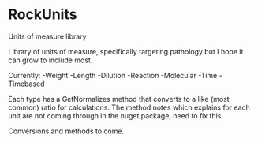 RockUnits
=========

Units of measure library

Library of units of measure, specifically targeting pathology but I hope it can grow to include most. 

Currently: 
-Weight
-Length
-Dilution
-Reaction
-Molecular
-Time
-Timebased

Each type has a GetNormalizes method that converts to a like (most common) ratio for calculations. The method notes which explains for each unit are not coming through in the nuget package, need to fix this.

Conversions and methods to come.
